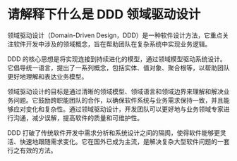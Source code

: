 # 请解释下什么是 DDD 领域驱动设计

领域驱动设计（Domain-Driven Design，DDD）是一种软件设计方法，它重点关注软件开发中涉及的领域概念，旨在帮助团队在复杂系统中实现业务逻辑。

DDD 的核心思想是将实现连接到持续进化的模型，通过领域模型驱动系统设计。它倡导统一语言，提出了一系列概念，包括实体、值对象、聚合根等，以帮助团队更好地理解和表达业务模型。

领域驱动设计的目标是通过清晰的领域模型、领域语言和领域边界来理解和解决业务问题。它鼓励跨职能团队的合作，以确保软件系统与业务需求保持一致，并且能够应对变化和复杂性。通过领域驱动设计，开发团队可以更好地与业务领域专家进行沟通，减少误解，提高软件的质量和可维护性。

DDD 打破了传统软件开发中需求分析和系统设计之间的隔阂，使得软件能够更灵活、快速地跟随需求变化。它在国外已成为主流，是解决复杂大型软件问题的一套行之有效的方法。
